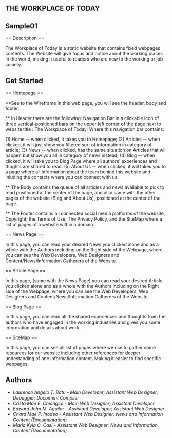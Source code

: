 ## THE WORKPLACE OF TODAY

## Sample01

== Description ==

The Workplace of Today is a static website that contains fixed webpages contents.
The Website will give focus and notice about the working places in the world, making it useful to readers who are new to the working or job society.

## Get Started

== Homepage ==

**See to the Wireframe
In this web page, you will see the header, body and footer.

** In Header there are the following: Navigation Bar in a clickable icon of three vertical-positioned bars on the upper left corner of the page next to website title : The Workplace of Today; Where this navigation bar contains: 

(1) Home -- when clicked, it takes you to Homepage;
(2) Articles -- when clicked, it will just show you filtered sort of information in category of article;
(3) News -- when clicked, has the same situation on Articles that will happen but show you all in category of news instead;
(4) Blog -- when clicked, it will take you to Blog Page where all authors' experiences and thoghts are shared to read.
(5) About Us -- when clicked, it will takes you to a page where all information about the team behind this website and inluding the contacts where you can connect with us.

** The Body contains the queue of all articles and news available to pick to read positioned at the center of the page, and also same with the other pages of the website (Blog and About Us), positioned at the center of the page.

** The Footer contains all connected social media platforms of the website, Copyright, the Terms of Use, The Privacy Policy, and the SiteMap where a list of pages of a website within a domain. 

== News Page ==

In this page, you can read your desired News you clicked alone and as a whole with the Authors including on the Right side of the Webpage, where you can see the Web Developers, Web Designers and Content/News/Information Gatherers of the Website.

== Article Page ==

In this page, (same with the News Page) you can read your desired Article you clicked alone and as a whole with the Authors including on the Right side of the Webpage, where you can see the Web Developers, Web Designers and Content/News/Information Gatherers of the Website.

== Blog Page ==

In this page, you can read all the shared experiences and thoughts from the authors who have engaged in the working industries and gives you some information and details about work.

== SiteMap ==

In this page, you can see all list of pages where we use to gather some resources for our website including other references for deeper undestanding of one information content. Making it easier to find specific webpages.

## Authors

* *Laurence Angelo T. Batu*	- *Main Developer; Assistant Web Designer; Debugger; Document Compiler*
* *Crista Mae E. Chiangco*		- *Main Web Designer; Assistant Developer*
* *Edward John M. Aguilar*		- *Assistant Developer; Assistant Web Designer*
* *Chara Mae P. Inodeo*		- *Assistant Web Designer; News and Information Content (Documentation)*
* *Maria Kyla C. Casi*			- *Assistant Web Designer; News and Information Content (Documentation)*